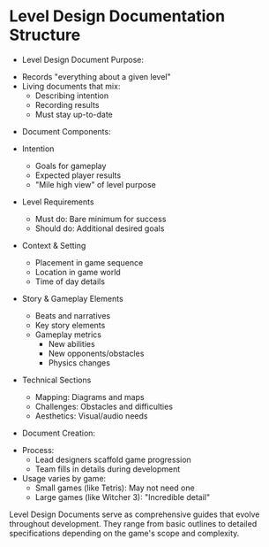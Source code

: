 # Level Design Documentation Structure

* Level Design Document Purpose:
 - Records "everything about a given level"
 - Living documents that mix:
   * Describing intention
   * Recording results
   * Must stay up-to-date

* Document Components:
 - Intention
   * Goals for gameplay
   * Expected player results
   * "Mile high view" of level purpose
 
 - Level Requirements
   * Must do: Bare minimum for success
   * Should do: Additional desired goals
 
 - Context & Setting
   * Placement in game sequence
   * Location in game world
   * Time of day details

 - Story & Gameplay Elements
   * Beats and narratives
   * Key story elements
   * Gameplay metrics
     - New abilities
     - New opponents/obstacles
     - Physics changes
   
 - Technical Sections
   * Mapping: Diagrams and maps
   * Challenges: Obstacles and difficulties
   * Aesthetics: Visual/audio needs

* Document Creation:
 - Process:
   * Lead designers scaffold game progression
   * Team fills in details during development
 - Usage varies by game:
   * Small games (like Tetris): May not need one
   * Large games (like Witcher 3): "Incredible detail"

Level Design Documents serve as comprehensive guides that evolve throughout development. They range from basic outlines to detailed specifications depending on the game's scope and complexity.